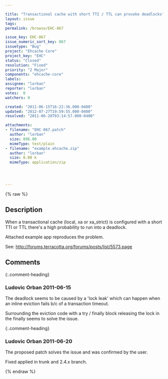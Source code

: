 ```yaml
---

title: "Transactional cache with short TTI / TTL can provoke deadlocks"
layout: issue
tags: 
permalink: /browse/EHC-867

issue_key: EHC-867
issue_numeric_sort_key: 867
issuetype: "Bug"
project: "Ehcache Core"
project_key: "EHC"
status: "Closed"
resolution: "Fixed"
priority: "2 Major"
components: "ehcache-core"
labels: 
assignee: "lorban"
reporter: "lorban"
votes:  0
watchers: 0

created: "2011-06-15T16:22:36.000-0400"
updated: "2012-07-27T19:59:55.000-0400"
resolved: "2011-06-20T03:14:57.000-0400"

attachments:
- filename: "EHC-867.patch"
  author: "lorban"
  size: 896.00
  mimeType: text/plain
- filename: "example.ehcache.zip"
  author: "lorban"
  size: 8.00 k
  mimeType: application/zip




---
```


{% raw %}

## Description

<div markdown="1" class="description">

When a transactional cache (local, xa or xa\_strict) is configured with a short TTI or TTL there's a high probability to run into a deadlock.

Attached example app reproduces the problem.

See: http://forums.terracotta.org/forums/posts/list/5573.page


</div>

## Comments


{:.comment-heading}
### **Ludovic Orban** <span class="date">2011-06-15</span>

<div markdown="1" class="comment">

The deadlock seems to be caused by a 'lock leak' which can happen when an inline eviction fails b/c of a transaction timeout.

Surrounding the eviction code with a try / finally block releasing the lock in the finally seems to solve the issue.

</div>


{:.comment-heading}
### **Ludovic Orban** <span class="date">2011-06-20</span>

<div markdown="1" class="comment">

The proposed patch solves the issue and was confirmed by the user.

Fixed applied in trunk and 2.4.x branch.

</div>



{% endraw %}
